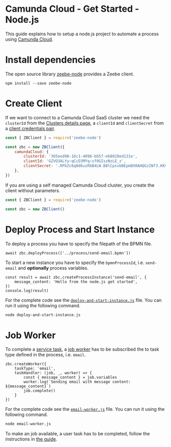 # Camunda Cloud - Get Started - Node.js

This guide explains how to setup a node.js project to automate a process using
[Camunda Cloud](https://camunda.com/products/cloud/).

# Install dependencies

The open source library [zeebe-node](https://www.npmjs.com/package/zeebe-node)
provides a Zeebe client.

```
npm install --save zeebe-node
```

# Create Client

If we want to connect to a Camunda Cloud SaaS cluster we need the `clusterId`
from the [Clusters details
page](https://docs.camunda.io/docs/product-manuals/cloud-console/manage-clusters/create-cluster),
a `clientId` and `clientSecret` from a [client credentials
pair](https://docs.camunda.io/docs/product-manuals/cloud-console/manage-clusters/manage-api-clients). 

```javascript
const { ZBClient } = require('zeebe-node')

const zbc = new ZBClient({
	camundaCloud: {
		clusterId: '365eed98-16c1-4096-bb57-eb8828ed131e',
		clientId: 'GZVO3ALYy~qCcD3MYq~sf0GIszNzLE_z',
		clientSecret: '.RPbZc6q0d6uzRbB4LW.B8lCpsxbBEpmBX0AHQGzINf3.KK9RkzZW1aDaZ-7WYNJ',
	},
})
```

If you are using a self managed Camunda Cloud cluster, you create the client
without parameters.

```javascript
const { ZBClient } = require('zeebe-node')

const zbc = new ZBClient()
```


# Deploy Process and Start Instance

To deploy a process you have to specify the filepath of the BPMN file.

```
await zbc.deployProcess(['../process/send-email.bpmn'])
```

To start a new instance you have to specify the `bpmnProcessId`, i.e.
`send-email` and **optionally** process variables.

```
const result = await zbc.createProcessInstance('send-email', {
	message_content: 'Hello from the node.js get started',
})
console.log(result)
```

For the complete code see the
[`deploy-and-start-instance.js`](deploy-and-start-instance.js) file. You can
run it using the following command.

```bash
node deploy-and-start-instance.js
```

# Job Worker

To complete a [service
task](https://docs.camunda.io/docs/reference/bpmn-processes/service-tasks/service-tasks/),
a [job
worker](https://docs.camunda.io/docs/product-manuals/concepts/job-workers) has
to be subscribed the to task type defined in the process, i.e. `email`.

```
zbc.createWorker({
	taskType: 'email',
	taskHandler: (job, _, worker) => {
		const { message_content } = job.variables
		worker.log(`Sending email with message content: ${message_content}`)
		job.complete()
	}
})
```

For the complete code see the [`email-worker.js`](email-worker.js) file. You can
run it using the following command.

```bash
node email-worker.js
```

To make an job available, a user task has to be completed, follow the
instructions in [the guide](../README.md#complete-the-user-task).
